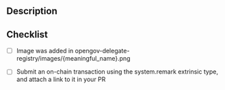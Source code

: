 ## Description

<!-- Briefly describe the changes made in this pull request,

Make sure you read the instructions on how to prove your identity:

https://docs.novawallet.io/nova-wallet-wiki/governance/add-delegate-information
-->

## Checklist

- [ ] Image was added in opengov-delegate-registry/images/{meaningful_name}.png
- [ ] Submit an on-chain transaction using the system.remark extrinsic type, and attach a link to it in your PR

